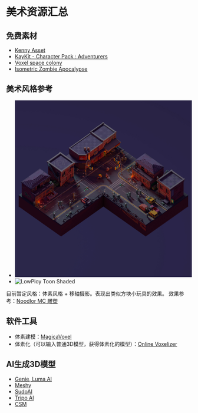 # 美术资源汇总

## 免费素材

- [Kenny Asset](https://www.kenney.nl/assets/category:3D?sort=update)
- [KayKit - Character Pack : Adventurers](https://kaylousberg.itch.io/kaykit-adventurers)
- [Voxel space colony](https://maxparata.itch.io/voxelspacecolony)
- [Isometric Zombie Apocalypse](https://maxparata.itch.io/isometriczombieapocalypse-monogon)

## 美术风格参考

- ![Voxel Style](./../assets/ArtReferences/Ref1.jpg)
- ![LowPloy Toon Shaded](./../assets/ArtReferences/Ref2.gif)

目前暂定风格：体素风格 + 移轴摄影。表现出类似方块小玩具的效果。
效果参考：[Noodlor MC 雕塑](https://www.pinterest.com/mcnoodlor/2017-statue-collection/)

## 软件工具

- 体素建模：[MagicaVoxel](https://ephtracy.github.io/)
- 体素化（可以输入普通3D模型，获得体素化的模型）：[Online Voxelizer](https://drububu.com/miscellaneous/voxelizer/?out=obj)

## AI生成3D模型

- [Genie, Luma AI](https://lumalabs.ai/genie?view=create)
- [Meshy](https://app.meshy.ai/discover)
- [SudoAI](https://www.sudo.ai/)
- [Tripo AI](https://www.tripo3d.ai/app)
- [CSM](https://3d.csm.ai/)
